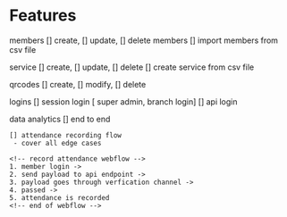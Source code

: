 # Features

members
    [] create,
    [] update,
    [] delete members
    [] import members from csv file

service
    [] create, 
    [] update, 
    [] delete
    [] create service from csv file

qrcodes
    [] create, 
    [] modify, 
    [] delete

logins
    [] session login  [ super admin, branch login]
    [] api login

data analytics
   [] 
end to end

    [] attendance recording flow
     - cover all edge cases
     
    <!-- record attendance webflow -->
    1. member login -> 
    2. send payload to api endpoint -> 
    3. payload goes through verfication channel -> 
    4. passed -> 
    5. attendance is recorded 
    <!-- end of webflow -->
    

